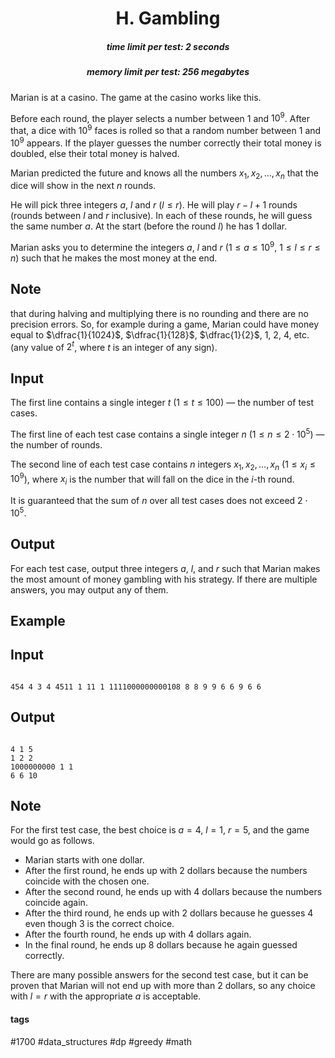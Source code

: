 <h1 style='text-align: center;'> H. Gambling</h1>

<h5 style='text-align: center;'>time limit per test: 2 seconds</h5>
<h5 style='text-align: center;'>memory limit per test: 256 megabytes</h5>

Marian is at a casino. The game at the casino works like this.

Before each round, the player selects a number between $1$ and $10^9$. After that, a dice with $10^9$ faces is rolled so that a random number between $1$ and $10^9$ appears. If the player guesses the number correctly their total money is doubled, else their total money is halved. 

Marian predicted the future and knows all the numbers $x_1, x_2, \dots, x_n$ that the dice will show in the next $n$ rounds. 

He will pick three integers $a$, $l$ and $r$ ($l \leq r$). He will play $r-l+1$ rounds (rounds between $l$ and $r$ inclusive). In each of these rounds, he will guess the same number $a$. At the start (before the round $l$) he has $1$ dollar.

Marian asks you to determine the integers $a$, $l$ and $r$ ($1 \leq a \leq 10^9$, $1 \leq l \leq r \leq n$) such that he makes the most money at the end.

## Note

 that during halving and multiplying there is no rounding and there are no precision errors. So, for example during a game, Marian could have money equal to $\dfrac{1}{1024}$, $\dfrac{1}{128}$, $\dfrac{1}{2}$, $1$, $2$, $4$, etc. (any value of $2^t$, where $t$ is an integer of any sign).

## Input

The first line contains a single integer $t$ ($1 \leq t \leq 100$) — the number of test cases.

The first line of each test case contains a single integer $n$ ($1 \leq n \leq 2\cdot 10^5$) — the number of rounds.

The second line of each test case contains $n$ integers $x_1, x_2, \dots, x_n$ ($1 \leq x_i \leq 10^9$), where $x_i$ is the number that will fall on the dice in the $i$-th round.

It is guaranteed that the sum of $n$ over all test cases does not exceed $2\cdot10^5$.

## Output

For each test case, output three integers $a$, $l$, and $r$ such that Marian makes the most amount of money gambling with his strategy. If there are multiple answers, you may output any of them.

## Example

## Input


```

454 4 3 4 4511 1 11 1 1111000000000108 8 8 9 9 6 6 9 6 6
```
## Output


```

4 1 5
1 2 2
1000000000 1 1
6 6 10

```
## Note

For the first test case, the best choice is $a=4$, $l=1$, $r=5$, and the game would go as follows. 

* Marian starts with one dollar.
* After the first round, he ends up with $2$ dollars because the numbers coincide with the chosen one.
* After the second round, he ends up with $4$ dollars because the numbers coincide again.
* After the third round, he ends up with $2$ dollars because he guesses $4$ even though $3$ is the correct choice.
* After the fourth round, he ends up with $4$ dollars again.
* In the final round, he ends up $8$ dollars because he again guessed correctly.

There are many possible answers for the second test case, but it can be proven that Marian will not end up with more than $2$ dollars, so any choice with $l = r$ with the appropriate $a$ is acceptable.



#### tags 

#1700 #data_structures #dp #greedy #math 